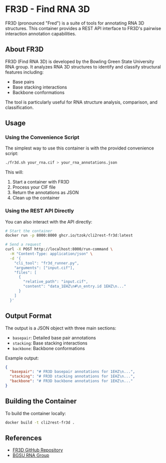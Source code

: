 # FR3D - Find RNA 3D

FR3D (pronounced "Fred") is a suite of tools for annotating RNA 3D structures. This container provides a REST API interface to FR3D's pairwise interaction annotation capabilities.

## About FR3D

FR3D (Find RNA 3D) is developed by the Bowling Green State University RNA group. It analyzes RNA 3D structures to identify and classify structural features including:

- Base pairs
- Base stacking interactions
- Backbone conformations

The tool is particularly useful for RNA structure analysis, comparison, and classification.

## Usage

### Using the Convenience Script

The simplest way to use this container is with the provided convenience script:

```bash
./fr3d.sh your_rna.cif > your_rna_annotations.json
```

This will:
1. Start a container with FR3D
2. Process your CIF file
3. Return the annotations as JSON
4. Clean up the container

### Using the REST API Directly

You can also interact with the API directly:

```bash
# Start the container
docker run -p 8000:8000 ghcr.io/tzok/cli2rest-fr3d:latest

# Send a request
curl -X POST http://localhost:8000/run-command \
  -H "Content-Type: application/json" \
  -d '{
    "cli_tool": "fr3d_runner.py",
    "arguments": ["input.cif"],
    "files": [
      {
        "relative_path": "input.cif",
        "content": "data_1EHZ\n#\n_entry.id 1EHZ\n..."
      }
    ]
  }'
```

## Output Format

The output is a JSON object with three main sections:

- `basepair`: Detailed base pair annotations
- `stacking`: Base stacking interactions
- `backbone`: Backbone conformations

Example output:
```json
{
  "basepair": "# FR3D basepair annotations for 1EHZ\n...",
  "stacking": "# FR3D stacking annotations for 1EHZ\n...",
  "backbone": "# FR3D backbone annotations for 1EHZ\n..."
}
```

## Building the Container

To build the container locally:

```bash
docker build -t cli2rest-fr3d .
```

## References

- [FR3D GitHub Repository](https://github.com/BGSU-RNA/fr3d-python)
- [BGSU RNA Group](http://rna.bgsu.edu/)
